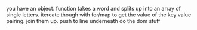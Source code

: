 you have an object.
function takes a word and splits up into an array of single letters.
itereate though with for/map to get the value of the key value pairing.
join them up.
push to line underneath
do the dom stuff